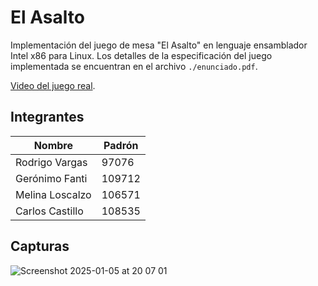 # El Asalto

Implementación del juego de mesa "El Asalto" en lenguaje ensamblador Intel x86 para Linux. Los detalles de la especificación del juego implementada se encuentran en el archivo `./enunciado.pdf`.

[Video del juego real](https://www.youtube.com/watch?v=8QOmm8-jh8k).

## Integrantes

| Nombre | Padrón | 
| --- | --- |
| Rodrigo Vargas | 97076 |
| Gerónimo Fanti | 109712 |
| Melina Loscalzo | 106571 |
| Carlos Castillo | 108535 |

## Capturas

![Screenshot 2025-01-05 at 20 07 01](https://github.com/user-attachments/assets/c8dc595f-8385-41b8-8dd8-d297d0b89ed0)
